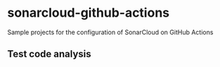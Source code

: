 # sonarcloud-github-actions
Sample projects for the configuration of SonarCloud on GitHub Actions


## Test code analysis